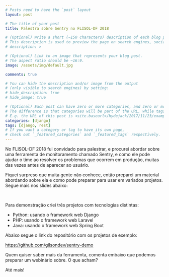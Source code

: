 ```yaml
---
# Posts need to have the `post` layout
layout: post

# The title of your post
title: Palestra sobre Sentry no FLISOL-DF 2018

# (Optional) Write a short (~150 characters) description of each blog post.
# This description is used to preview the page on search engines, social media, etc.
# description: >

# (Optional) Link to an image that represents your blog post.
# The aspect ratio should be ~16:9.
image: /assets/img/default.jpg

comments: true

# You can hide the description and/or image from the output
# (only visible to search engines) by setting:
# hide_description: true
# hide_image: true

# (Optional) Each post can have zero or more categories, and zero or more tags.
# The difference is that categories will be part of the URL, while tags will not.
# E.g. the URL of this post is <site.baseurl>/hydejack/2017/11/23/example-content/
categories: [django]
tags: [django, rest]
# If you want a category or tag to have its own page,
# check out `_featured_categories` and `_featured_tags` respectively.
---
```


No FLISOL-DF 2018 fui convidado para palestrar, e procurei abordar
sobre uma ferramenta de monitoramento chamado Sentry, e como ele pode ajudar o time ao resolver os problemas que ocorrem em produção, muitas das vezes antes de aparecer ao usuário.

Fiquei surpreso que muita gente não conhece, então preparei um material abordando sobre ela e como pode preparar para usar em variados projetos. Segue mais nos slides abaixo:

<br/>

<script async class="speakerdeck-embed" data-id="0d5e9e25103149359c4a27af4d7eed84" data-ratio="1.33333333333333" src="//speakerdeck.com/assets/embed.js"></script>

Para demonstração criei três projetos com tecnologias distintas:

- Python: usando o framework web Django
- PHP: usando o framework web Laravel
- Java: usando o framework web Spring Boot

Abaixo segue o link do repositório com os projetos de exemplo:

https://github.com/gilsondev/sentry-demo

Quem quiser saber mais da ferramenta, comenta embaixo que podemos preparar um webinário sobre. O que acham?

Até mais!
